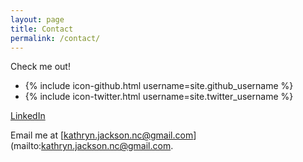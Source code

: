 ```yaml
---
layout: page
title: Contact
permalink: /contact/
---
```


Check me out!

<ul>
  <li>
    {% include icon-github.html username=site.github_username %}
  </li>
  <li>
    {% include icon-twitter.html username=site.twitter_username %}
  </li>
</ul>

[LinkedIn](https://www.linkedin.com)

Email me at [kathryn.jackson.nc@gmail.com](mailto:kathryn.jackson.nc@gmail.com.
